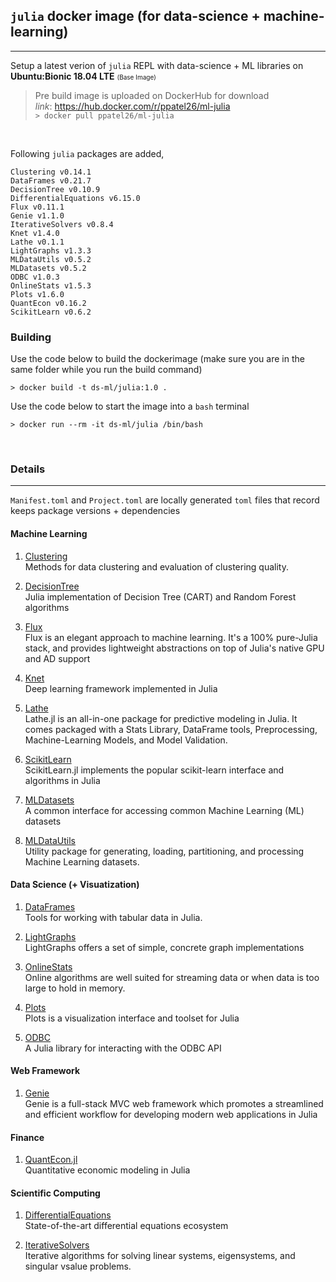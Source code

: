 ## `julia` docker image (for data-science + machine-learning)
***

Setup a latest verion of `julia` REPL with data-science + ML libraries on **Ubuntu:Bionic 18.04 LTE** <font size="1">(Base Image)</font>

> Pre build image is uploaded on DockerHub for download <br>
*link*: https://hub.docker.com/r/ppatel26/ml-julia <br>
`> docker pull ppatel26/ml-julia`

<br>

Following `julia` packages are added,

```
Clustering v0.14.1
DataFrames v0.21.7
DecisionTree v0.10.9
DifferentialEquations v6.15.0
Flux v0.11.1
Genie v1.1.0
IterativeSolvers v0.8.4
Knet v1.4.0
Lathe v0.1.1
LightGraphs v1.3.3
MLDataUtils v0.5.2
MLDatasets v0.5.2
ODBC v1.0.3
OnlineStats v1.5.3
Plots v1.6.0
QuantEcon v0.16.2
ScikitLearn v0.6.2
```

### Building 

Use the code below to build the dockerimage (make sure you are in the same folder while you run the build command)

`> docker build -t ds-ml/julia:1.0 .`

Use the code below to start the image into a `bash` terminal

`> docker run --rm -it ds-ml/julia /bin/bash`

<br>

### Details 
***

`Manifest.toml` and `Project.toml` are locally generated `toml` files that record keeps package versions + dependencies 


#### Machine Learning 
1. [Clustering](https://github.com/JuliaStats/Clustering.jl)<br>
Methods for data clustering and evaluation of clustering quality.

2. [DecisionTree](https://github.com/bensadeghi/DecisionTree.jl)<br>
Julia implementation of Decision Tree (CART) and Random Forest algorithms

3. [Flux](https://github.com/FluxML/Flux.jl)<br>
Flux is an elegant approach to machine learning. It's a 100% pure-Julia stack, and provides lightweight abstractions on top of Julia's native GPU and AD support

4. [Knet](https://github.com/denizyuret/Knet.jl)<br>
Deep learning framework implemented in Julia

5. [Lathe](https://github.com/emmettgb/Lathe.jl)<br>
Lathe.jl is an all-in-one package for predictive modeling in Julia. It comes packaged with a Stats Library, DataFrame tools, Preprocessing, Machine-Learning Models, and Model Validation.

6. [ScikitLearn](https://github.com/cstjean/ScikitLearn.jl)<br>
ScikitLearn.jl implements the popular scikit-learn interface and algorithms in Julia

7. [MLDatasets](https://github.com/JuliaML/MLDatasets.jl)<br>
A common interface for accessing common Machine Learning (ML) datasets

8. [MLDataUtils](https://github.com/JuliaML/MLDataUtils.jl)<br>
Utility package for generating, loading, partitioning, and processing Machine Learning datasets.

#### Data Science (+ Visuatization)

1. [DataFrames](https://juliadata.github.io/DataFrames.jl/stable/)<br>
Tools for working with tabular data in Julia.

2. [LightGraphs](https://github.com/JuliaGraphs/LightGraphs.jl)<br>
LightGraphs offers a set of simple, concrete graph implementations

3. [OnlineStats](https://github.com/joshday/OnlineStats.jl)<br>
Online algorithms are well suited for streaming data or when data is too large to hold in memory.

4. [Plots](https://github.com/JuliaPlots/Plots.jl)<br>
Plots is a visualization interface and toolset for Julia

5. [ODBC](https://github.com/JuliaDatabases/ODBC.jl)<br>
A Julia library for interacting with the ODBC API

#### Web Framework
1. [Genie](https://genieframework.com/)<br>
Genie is a full-stack MVC web framework which promotes a streamlined and efficient workflow for developing modern web applications in Julia

#### Finance 
1. [QuantEcon.jl](https://github.com/QuantEcon/QuantEcon.jl) <br>
Quantitative economic modeling in Julia

#### Scientific Computing
1. [DifferentialEquations](https://sciml.ai/) <br>
State-of-the-art differential equations ecosystem

2. [IterativeSolvers](https://github.com/JuliaMath/IterativeSolvers.jl) <br>
Iterative algorithms for solving linear systems, eigensystems, and singular vsalue problems.